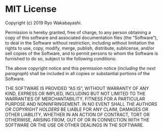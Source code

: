 # MIT License

Copyright (c) 2019 Ryo Wakabayashi.

Permission is hereby granted, free of charge, to any person obtaining a copy
of this software and associated documentation files (the “Software”), to deal
in the Software without restriction, including without limitation the rights
to use, copy, modify, merge, publish, distribute, sublicense, and/or sell
copies of the Software, and to permit persons to whom the Software is
furnished to do so, subject to the following conditions:

The above copyright notice and this permission notice (_including the next
paragraph_) shall be included in all copies or substantial portions of the
Software.

THE SOFTWARE IS PROVIDED “AS IS”, WITHOUT WARRANTY OF ANY KIND, EXPRESS OR
IMPLIED, INCLUDING BUT NOT LIMITED TO THE WARRANTIES OF MERCHANTABILITY,
FITNESS FOR A PARTICULAR PURPOSE AND NONINFRINGEMENT. IN NO EVENT SHALL
_THE AUTHORS OR COPYRIGHT HOLDERS_ BE LIABLE FOR ANY CLAIM, DAMAGES OR OTHER
LIABILITY, WHETHER IN AN ACTION OF CONTRACT, TORT OR OTHERWISE, ARISING FROM,
OUT OF OR IN CONNECTION WITH THE SOFTWARE OR THE USE OR OTHER DEALINGS IN THE
SOFTWARE.
